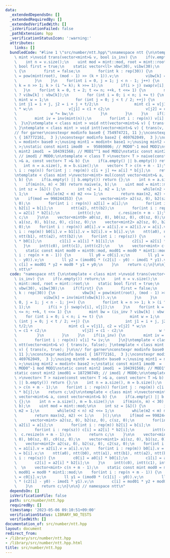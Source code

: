 ```yaml
---
data:
  _extendedDependsOn: []
  _extendedRequiredBy: []
  _extendedVerifiedWith: []
  _isVerificationFailed: false
  _pathExtension: hpp
  _verificationStatusIcon: ':warning:'
  attributes:
    links: []
  bundledCode: "#line 1 \"src/number/ntt.hpp\"\nnamespace ntt {\n\ntemplate < class\
    \ mint >\nvoid trans(vector<mint>& v, bool is_inv) {\n    if(v.empty()) return;\n\
    \    int n = v.size();\n    uint mod = mint::mod, root = mint::root;\n    static\
    \ bool first = true;\n    static vector<ll> vbw(30), vibw(30);\n    if(first)\
    \ {\n        first = false;\n        for(int k : rep(30)) {\n            vbw[k]\
    \ = pow(mint(root), (mod - 1) >> (k + 1)).v;\n            vibw[k] = inv(mint(vbw[k])).v;\n\
    \        }\n    }\n    for(int i = 0, j = 1; j < n - 1; j++) {\n        for(int\
    \ k = n >> 1; k > (i ^= k); k >>= 1);\n        if(i > j) swap(v[i], v[j]);\n \
    \   }\n    for(int k = 0, t = 2; t <= n; ++k, t <<= 1) {\n        mint bw = (is_inv\
    \ ? vibw[k] : vbw[k]);\n        for (int i = 0; i < n; i += t) {\n           \
    \ mint w = 1;\n            for (int j = 0; j < t / 2; ++j) {\n               \
    \ int j1 = i + j, j2 = i + j + t/2;\n                mint c1 = v[j1], c2 = v[j2]\
    \ * w;\n                v[j1] = c1 + c2;\n                v[j2] = c1 - c2;\n \
    \               w *= bw;\n            }\n        }\n    }\n    if(is_inv) {\n\
    \        mint iv = inv(mint(n));\n        for(int i : rep(n)) v[i] *= iv;\n  \
    \  }\n}\ntemplate < class mint > void ntt(vector<mint>& v) { trans(v, false);\
    \ }\ntemplate < class mint > void intt(vector<mint>& v) { trans(v, true); }\n\n\
    // for garner\nconstexpr modinfo base0 { 754974721, 11 };\nconstexpr modinfo base1\
    \ { 167772161,  3 };\nconstexpr modinfo base2 { 469762049,  3 };\nusing mint0\
    \ = modint< base0 >;\nusing mint1 = modint< base1 >;\nusing mint2 = modint< base2\
    \ >;\nstatic const mint1 imod0  =  95869806; // MOD0^-1 mod MOD1\nstatic const\
    \ mint2 imod1  = 104391568; // MOD1^^1 mod MOD2\nstatic const mint2 imod01 = 187290749;\
    \ // imod1 / MOD0;\n\ntemplate < class T >\nvector< T > naive(const vector< T\
    \ >& a, const vector< T >& b) {\n    if(a.empty() || b.empty()) return {};\n \
    \   int n = a.size(), m = b.size();\n    vector< T > c(n + m - 1);\n    for(int\
    \ i : rep(n)) for(int j : rep(m)) c[i + j] += a[i] * b[j];\n    return c;\n}\n\
    \ntemplate < class mint >\nvector<mint> mul(const vector<mint>& a, const vector<mint>&\
    \ b) {\n    if(a.empty() || b.empty()) return {};\n    int n = a.size(), m = b.size();\n\
    \    if(min(n, m) < 30) return naive(a, b);\n    uint mod = mint::mod;\n\n   \
    \ int sz = [&]() {\n        int n2 = 1, m2 = 1;\n        while(n2 < n) n2 <<=\
    \ 1;\n        while(m2 < m) m2 <<= 1;\n        return max(n2, m2) << 1;\n    }();\n\
    \n    if(mod == 998244353) {\n        vector<mint> a2(sz, 0), b2(sz, 0), c(sz,\
    \ 0);\n        for(int i : rep(n)) a2[i] = a[i];\n        for(int i : rep(m))\
    \ b2[i] = b[i];\n        ntt(a2), ntt(b2);\n        for(int i : rep(sz)) c[i]\
    \ = a2[i] * b2[i];\n        intt(c);\n        c.resize(n + m - 1);\n        return\
    \ c;\n    }\n\n    vector<mint0> a0(sz, 0), b0(sz, 0), c0(sz, 0);\n    vector<mint1>\
    \ a1(sz, 0), b1(sz, 0), c1(sz, 0);\n    vector<mint2> a2(sz, 0), b2(sz, 0), c2(sz,\
    \ 0);\n    for(int i : rep(n)) a0[i].v = a1[i].v = a2[i].v = a[i].v;\n    for(int\
    \ i : rep(m)) b0[i].v = b1[i].v = b2[i].v = b[i].v;\n    ntt(a0), ntt(b0), ntt(a1),\
    \ ntt(b1), ntt(a2), ntt(b2);\n    for(int i : rep(sz)) {\n        c0[i] = a0[i]\
    \ * b0[i];\n        c1[i] = a1[i] * b1[i];\n        c2[i] = a2[i] * b2[i];\n \
    \   }\n    intt(c0), intt(c1), intt(c2);\n    \n    vector<mint> c(n + m - 1);\n\
    \    static const mint mod0 = mint0::mod, mod01 = mod0 * mint1::mod;\n    for(int\
    \ i : rep(n + m - 1)) {\n        ll y0 = c0[i].v;\n        ll y1 = (imod0 * (c1[i]\
    \ - y0)).v;\n        ll y2 = (imod01 * (c2[i] - y0) - imod1 * y1).v;\n       \
    \ c[i] = mod01 * y2 + mod0 * y1 + y0;\n    }\n    return c;\n}\n\n} // namespace\
    \ ntt\n"
  code: "namespace ntt {\n\ntemplate < class mint >\nvoid trans(vector<mint>& v, bool\
    \ is_inv) {\n    if(v.empty()) return;\n    int n = v.size();\n    uint mod =\
    \ mint::mod, root = mint::root;\n    static bool first = true;\n    static vector<ll>\
    \ vbw(30), vibw(30);\n    if(first) {\n        first = false;\n        for(int\
    \ k : rep(30)) {\n            vbw[k] = pow(mint(root), (mod - 1) >> (k + 1)).v;\n\
    \            vibw[k] = inv(mint(vbw[k])).v;\n        }\n    }\n    for(int i =\
    \ 0, j = 1; j < n - 1; j++) {\n        for(int k = n >> 1; k > (i ^= k); k >>=\
    \ 1);\n        if(i > j) swap(v[i], v[j]);\n    }\n    for(int k = 0, t = 2; t\
    \ <= n; ++k, t <<= 1) {\n        mint bw = (is_inv ? vibw[k] : vbw[k]);\n    \
    \    for (int i = 0; i < n; i += t) {\n            mint w = 1;\n            for\
    \ (int j = 0; j < t / 2; ++j) {\n                int j1 = i + j, j2 = i + j +\
    \ t/2;\n                mint c1 = v[j1], c2 = v[j2] * w;\n                v[j1]\
    \ = c1 + c2;\n                v[j2] = c1 - c2;\n                w *= bw;\n   \
    \         }\n        }\n    }\n    if(is_inv) {\n        mint iv = inv(mint(n));\n\
    \        for(int i : rep(n)) v[i] *= iv;\n    }\n}\ntemplate < class mint > void\
    \ ntt(vector<mint>& v) { trans(v, false); }\ntemplate < class mint > void intt(vector<mint>&\
    \ v) { trans(v, true); }\n\n// for garner\nconstexpr modinfo base0 { 754974721,\
    \ 11 };\nconstexpr modinfo base1 { 167772161,  3 };\nconstexpr modinfo base2 {\
    \ 469762049,  3 };\nusing mint0 = modint< base0 >;\nusing mint1 = modint< base1\
    \ >;\nusing mint2 = modint< base2 >;\nstatic const mint1 imod0  =  95869806; //\
    \ MOD0^-1 mod MOD1\nstatic const mint2 imod1  = 104391568; // MOD1^^1 mod MOD2\n\
    static const mint2 imod01 = 187290749; // imod1 / MOD0;\n\ntemplate < class T\
    \ >\nvector< T > naive(const vector< T >& a, const vector< T >& b) {\n    if(a.empty()\
    \ || b.empty()) return {};\n    int n = a.size(), m = b.size();\n    vector< T\
    \ > c(n + m - 1);\n    for(int i : rep(n)) for(int j : rep(m)) c[i + j] += a[i]\
    \ * b[j];\n    return c;\n}\n\ntemplate < class mint >\nvector<mint> mul(const\
    \ vector<mint>& a, const vector<mint>& b) {\n    if(a.empty() || b.empty()) return\
    \ {};\n    int n = a.size(), m = b.size();\n    if(min(n, m) < 30) return naive(a,\
    \ b);\n    uint mod = mint::mod;\n\n    int sz = [&]() {\n        int n2 = 1,\
    \ m2 = 1;\n        while(n2 < n) n2 <<= 1;\n        while(m2 < m) m2 <<= 1;\n\
    \        return max(n2, m2) << 1;\n    }();\n\n    if(mod == 998244353) {\n  \
    \      vector<mint> a2(sz, 0), b2(sz, 0), c(sz, 0);\n        for(int i : rep(n))\
    \ a2[i] = a[i];\n        for(int i : rep(m)) b2[i] = b[i];\n        ntt(a2), ntt(b2);\n\
    \        for(int i : rep(sz)) c[i] = a2[i] * b2[i];\n        intt(c);\n      \
    \  c.resize(n + m - 1);\n        return c;\n    }\n\n    vector<mint0> a0(sz,\
    \ 0), b0(sz, 0), c0(sz, 0);\n    vector<mint1> a1(sz, 0), b1(sz, 0), c1(sz, 0);\n\
    \    vector<mint2> a2(sz, 0), b2(sz, 0), c2(sz, 0);\n    for(int i : rep(n)) a0[i].v\
    \ = a1[i].v = a2[i].v = a[i].v;\n    for(int i : rep(m)) b0[i].v = b1[i].v = b2[i].v\
    \ = b[i].v;\n    ntt(a0), ntt(b0), ntt(a1), ntt(b1), ntt(a2), ntt(b2);\n    for(int\
    \ i : rep(sz)) {\n        c0[i] = a0[i] * b0[i];\n        c1[i] = a1[i] * b1[i];\n\
    \        c2[i] = a2[i] * b2[i];\n    }\n    intt(c0), intt(c1), intt(c2);\n  \
    \  \n    vector<mint> c(n + m - 1);\n    static const mint mod0 = mint0::mod,\
    \ mod01 = mod0 * mint1::mod;\n    for(int i : rep(n + m - 1)) {\n        ll y0\
    \ = c0[i].v;\n        ll y1 = (imod0 * (c1[i] - y0)).v;\n        ll y2 = (imod01\
    \ * (c2[i] - y0) - imod1 * y1).v;\n        c[i] = mod01 * y2 + mod0 * y1 + y0;\n\
    \    }\n    return c;\n}\n\n} // namespace ntt\n"
  dependsOn: []
  isVerificationFile: false
  path: src/number/ntt.hpp
  requiredBy: []
  timestamp: '2023-05-06 09:10:51+09:00'
  verificationStatus: LIBRARY_NO_TESTS
  verifiedWith: []
documentation_of: src/number/ntt.hpp
layout: document
redirect_from:
- /library/src/number/ntt.hpp
- /library/src/number/ntt.hpp.html
title: src/number/ntt.hpp
---
```

